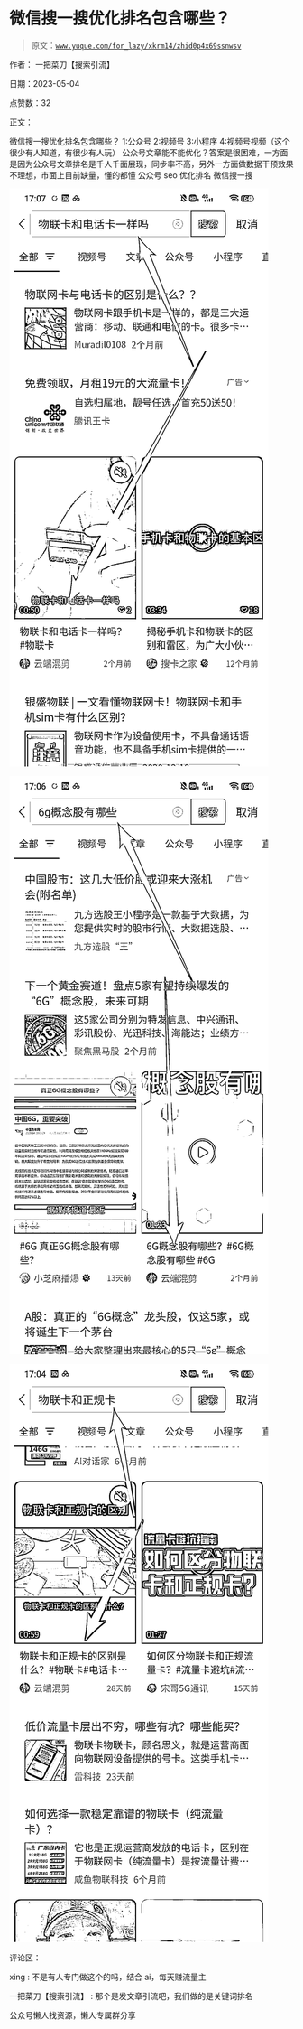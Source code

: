# 微信搜一搜优化排名包含哪些？

> 原文：[`www.yuque.com/for_lazy/xkrm14/zhid0p4x69ssnwsv`](https://www.yuque.com/for_lazy/xkrm14/zhid0p4x69ssnwsv)



作者： 一把菜刀【搜索引流】



日期：2023-05-04



点赞数：32



正文：



微信搜一搜优化排名包含哪些？ 1:公众号 2:视频号 3:小程序 4:视频号视频（这个很少有人知道，有很少有人玩） 公众号文章能不能优化？答案是很困难，一方面是因为公众号文章排名是千人千面展现，同步率不高，另外一方面做数据干预效果不理想，市面上目前缺量，懂的都懂 公众号 seo 优化排名 微信搜一搜



![](img/2014f21ff04e4e9437ea487a1d0b6775.png)  

![](img/4314291b6b6abf8ccf92dba1e49e8927.png)  

![](img/020f5727bcac325baa4b3bad384a1cfe.png)  

评论区：



xing : 不是有人专门做这个的吗，结合 ai，每天赚流量主



一把菜刀【搜索引流】 : 那个是发文章引流吧，我们做的是关键词排名



公众号懒人找资源，懒人专属群分享

